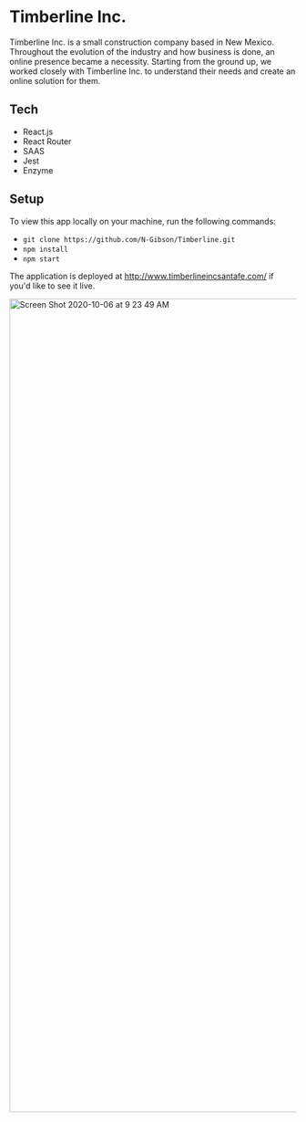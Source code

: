 # Timberline Inc. 

Timberline Inc. is a small construction company based in New Mexico. Throughout the evolution of the industry and how business is done, an online presence became a necessity. Starting from the ground up, we worked closely with Timberline Inc. to understand their needs and create an online solution for them. 

## Tech

- React.js
- React Router
- SAAS
- Jest
- Enzyme

## Setup

To view this app locally on your machine, run the following commands: 

- `git clone https://github.com/N-Gibson/Timberline.git`
- `npm install`
- `npm start`

The application is deployed at http://www.timberlineincsantafe.com/ if you'd like to see it live. 

<img width="1426" alt="Screen Shot 2020-10-06 at 9 23 49 AM" src="https://user-images.githubusercontent.com/49107377/97510928-728cbe00-194b-11eb-8d72-f18a70d564b9.png">

